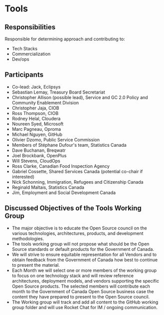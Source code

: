 # Tools

## Responsibilities

Responsible for determining approach and contributing to:

* Tech Stacks
* Commercialization
* Dev/ops

## Participants

* Co-lead: Jack, Eclipsys
* Sebastian Lemay, Treasury Board Secretariat
* Christopher Allison (possible lead), Service and GC 2.0 Policy and Community Enablement Division
* Christopher Jaja, CIOB
* Ross Thompson, CIOB
* Rodney Helal, Cloudera
* Noureen Syed, Microsoft
* Marc Pagneau, Oproma
* Michael Nguyen, GitHub
* Olivier Dzomo, Public Service Commission
* Members of Stéphane Dufour's team, Statistics Canada
* Dave Buchanan, Breqwatr
* Joel Brockbank, OpenPlus
* Will Stevens, CloudOps
* Ross Clarke, Canadian Food Inspection Agency
* Gabriel Cossette, Shared Services Canada (potential co-chair if interested)
* Nick Schonning, Immigration, Refugees and Citizenship Canada
* Reginald Maltais, Statistics Canada
* Jim, Employment and Social Development Canada


## Discussed Objectives of the Tools Working Group

* The major objective is to educate the Open Source council on the various technologies, architectures, products, and development methodologies.
* The tools working group will not propose what should be the Open Source standards or default products for the Government of Canada.
* We will strive to ensure equitable representation for all Vendors and to obtain feedback from the Government of Canada how best to continue to present the material.
* Each Month we will select one or more members of the working group to focus on one technology stack and will review reference architectures, deployment models, and vendors supporting the specific Open Source products. The selected members will contribute each month to the Government of Canada Open Source business case the content they have prepared to present to the Open Source council.
* The Working group will track and add all content to the GitHub working group folder and will use Rocket Chat for IM / ongoing communication.
